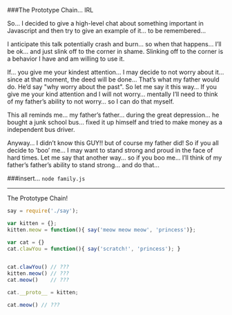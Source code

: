 ###The Prototype Chain… IRL

So…  I decided to give a high-level chat about something important in Javascript and then try to give an example of it… to be remembered…

I anticipate this talk potentially crash and burn… so when that happens… I’ll be ok… and just slink off to the corner in shame.  Slinking off to the corner is a behavior I have and am willing to use it.  

If… you give me your kindest attention… I may decide to not worry about it… since at that moment, the deed will be done…  That’s what my father would do.  He’d say "why worry about the past".  So let me say it this way… If you give me your kind attention and I will not worry… mentally I’ll need to think of my father’s ability to not worry… so I can do that myself.

This all reminds me… my father’s father… during the great depression… he bought a junk school bus… fixed it up himself and tried to make money as a independent bus driver.  


Anyway… I didn’t know this GUY!!  but of course my father did!   So if you all decide to 'boo’ me… I may want to  stand strong and proud in the face of hard times.  Let me say that another way… so if you boo me… I’ll think of my father’s father’s ability to stand strong… and do that...


###insert... ```node family.js```

---

The Prototype Chain!


```javascript
say = require('./say');

var kitten = {};
kitten.meow = function(){ say('meow meow meow', 'princess')};

var cat = {}
cat.clawYou = function(){ say('scratch!', 'princess'); }


cat.clawYou() // ???
kitten.meow() // ???
cat.meow()    // ???

cat.__proto__ = kitten;

cat.meow() // ???
```
